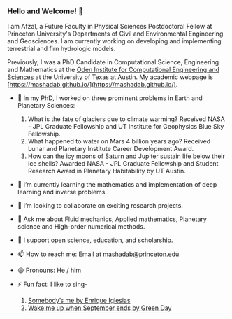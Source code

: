 ### Hello and Welcome! 👋

 I am Afzal, a Future Faculty in Physical Sciences Postdoctoral Fellow at Princeton University's Departments of Civil and Environmental Engineering and Geosciences. I am currently working on developing and implementing terrestrial and firn hydrologic models. 
 
 Previously, I was a PhD Candidate in Computational Science, Engineering and Mathematics at the [Oden Institute for Computational Engineering and Sciences](https://www.oden.utexas.edu/) at the University of Texas at Austin. My academic webpage is [https://mashadab.github.io/](https://mashadab.github.io/).

- 🔭 In my PhD, I worked on three prominent problems in Earth and Planetary Sciences:
  1. What is the fate of glaciers due to climate warming? Received NASA - JPL Graduate Fellowship and UT Institute for Geophysics Blue Sky Fellowship.
  2. What happened to water on Mars 4 billion years ago? Received Lunar and Planetary Institute Career Development Award.
  3. How can the icy moons of Saturn and Jupiter sustain life below their ice shells? Awarded NASA - JPL Graduate Fellowship and Student Research Award in Planetary Habitability by UT Austin.

- 🌱 I’m currently learning the mathematics and implementation of deep learning and inverse problems.
- 👯 I’m looking to collaborate on exciting research projects.
- 💬 Ask me about Fluid mechanics, Applied mathematics, Planetary science and High-order numerical methods.
- 💬 I support open science, education, and scholarship. 
- 📫 How to reach me: Email at [mashadab@princeton.edu](mailto:mashadab@princeton.edu)
- 😄 Pronouns: He / him
- ⚡ Fun fact: I like to sing-
  1. [Somebody’s me by Enrique Iglesias](https://www.youtube.com/watch?v=srQ95NoJWFk) 
  2. [Wake me up when September ends by Green Day](https://www.youtube.com/watch?v=Jyml5vm0Wrw)
